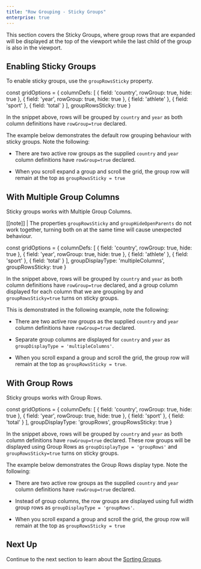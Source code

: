 ```yaml
---
title: "Row Grouping - Sticky Groups"
enterprise: true
---
```


This section covers the Sticky Groups, where group rows that are expanded will be displayed at the top of the viewport while the last child of the group is also in the viewport.

## Enabling Sticky Groups

To enable sticky groups, use the `groupRowsSticky` property.

<snippet spaceBetweenProperties="true">
const gridOptions = {
    columnDefs: [
        { field: 'country', rowGroup: true, hide: true },
        { field: 'year', rowGroup: true, hide: true },
        { field: 'athlete' },
        { field: 'sport' },
        { field: 'total' }
    ],
    groupRowsSticky: true
}
</snippet>

In the snippet above, rows will be grouped by `country` and `year` as both column definitions have `rowGroup=true` declared.

The example below demonstrates the default row grouping behaviour with sticky groups. Note the following:

- There are two active row groups as the supplied `country` and `year` column definitions have `rowGroup=true` declared.

- When you scroll expand a group and scroll the grid, the group row will remain at the top as `groupRowsSticky = true`

<grid-example title='Single Group Column' name='with-single-group-column' type='generated' options='{ "enterprise": true, "exampleHeight": 540, "modules": ["clientside", "rowgrouping"] }'></grid-example>

## With Multiple Group Columns

Sticky groups works with Multiple Group Columns.

[[note]]
| The properties `groupRowsSticky` and `groupHideOpenParents` do not work together, turning both on at the same time will cause unexpected behaviour.

<snippet spaceBetweenProperties="true">
const gridOptions = {
    columnDefs: [
        { field: 'country', rowGroup: true, hide: true },
        { field: 'year', rowGroup: true, hide: true },
        { field: 'athlete' },
        { field: 'sport' },
        { field: 'total' }
    ],
    groupDisplayType: 'multipleColumns',
    groupRowsSticky: true
}
</snippet>

In the snippet above, rows will be grouped by `country` and `year` as both column definitions have `rowGroup=true` declared, and a group column displayed for each column that we are grouping by and `groupRowsSticky=true` turns on sticky groups.

This is demonstrated in the following example, note the following:

- There are two active row groups as the supplied `country` and `year` column definitions have `rowGroup=true` declared.

- Separate group columns are displayed for `country` and `year` as `groupDisplayType = 'multipleColumns'`.

- When you scroll expand a group and scroll the grid, the group row will remain at the top as `groupRowsSticky = true`.

<grid-example title='Multiple Group Columns' name='with-multiple-group-columns' type='generated' options='{ "enterprise": true, "exampleHeight": 515, "modules": ["clientside", "rowgrouping"] }'></grid-example>

## With Group Rows

Sticky groups works with Group Rows.

<snippet spaceBetweenProperties="true">
const gridOptions = {
    columnDefs: [
        { field: 'country', rowGroup: true, hide: true },
        { field: 'year', rowGroup: true, hide: true },
        { field: 'sport' },
        { field: 'total' }
    ],
    groupDisplayType: 'groupRows',
    groupRowsSticky: true
}
</snippet>

In the snippet above, rows will be grouped by `country` and `year` as both column definitions have `rowGroup=true` declared.
These row groups will be displayed using Group Rows as `groupDisplayType = 'groupRows'` and `groupRowsSticky=true` turns on sticky groups.

The example below demonstrates the Group Rows display type. Note the following:

- There are two active row groups as the supplied `country` and `year` column definitions have `rowGroup=true` declared.

- Instead of group columns, the row groups are displayed using full width group rows as `groupDisplayType = 'groupRows'`.

- When you scroll expand a group and scroll the grid, the group row will remain at the top as `groupRowsSticky = true`

<grid-example title='Group Rows' name='with-group-rows' type='mixed' options='{ "enterprise": true, "exampleHeight": 515, "modules": ["clientside", "rowgrouping"] }'></grid-example>

## Next Up

Continue to the next section to learn about the [Sorting Groups](../grouping-sorting/).